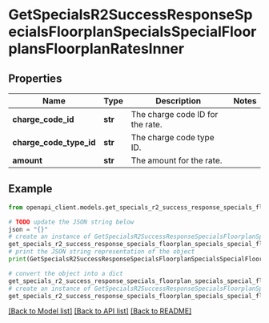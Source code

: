 # GetSpecialsR2SuccessResponseSpecialsFloorplanSpecialsSpecialFloorplansFloorplanRatesInner


## Properties

Name | Type | Description | Notes
------------ | ------------- | ------------- | -------------
**charge_code_id** | **str** | The charge code ID for the rate. | 
**charge_code_type_id** | **str** | The charge code type ID. | 
**amount** | **str** | The amount for the rate. | 

## Example

```python
from openapi_client.models.get_specials_r2_success_response_specials_floorplan_specials_special_floorplans_floorplan_rates_inner import GetSpecialsR2SuccessResponseSpecialsFloorplanSpecialsSpecialFloorplansFloorplanRatesInner

# TODO update the JSON string below
json = "{}"
# create an instance of GetSpecialsR2SuccessResponseSpecialsFloorplanSpecialsSpecialFloorplansFloorplanRatesInner from a JSON string
get_specials_r2_success_response_specials_floorplan_specials_special_floorplans_floorplan_rates_inner_instance = GetSpecialsR2SuccessResponseSpecialsFloorplanSpecialsSpecialFloorplansFloorplanRatesInner.from_json(json)
# print the JSON string representation of the object
print(GetSpecialsR2SuccessResponseSpecialsFloorplanSpecialsSpecialFloorplansFloorplanRatesInner.to_json())

# convert the object into a dict
get_specials_r2_success_response_specials_floorplan_specials_special_floorplans_floorplan_rates_inner_dict = get_specials_r2_success_response_specials_floorplan_specials_special_floorplans_floorplan_rates_inner_instance.to_dict()
# create an instance of GetSpecialsR2SuccessResponseSpecialsFloorplanSpecialsSpecialFloorplansFloorplanRatesInner from a dict
get_specials_r2_success_response_specials_floorplan_specials_special_floorplans_floorplan_rates_inner_from_dict = GetSpecialsR2SuccessResponseSpecialsFloorplanSpecialsSpecialFloorplansFloorplanRatesInner.from_dict(get_specials_r2_success_response_specials_floorplan_specials_special_floorplans_floorplan_rates_inner_dict)
```
[[Back to Model list]](../README.md#documentation-for-models) [[Back to API list]](../README.md#documentation-for-api-endpoints) [[Back to README]](../README.md)


